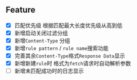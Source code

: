 ## Feature

- [x] 匹配优先级 根据匹配最大长度优先级从高到低
- [x] 新增启动关闭过滤分组
- [x] 新增`Content-Type` 分组
- [x] 新增`rule pattern` / `rule name`搜索功能
- [x] 完善其余`Content-Type`格式`Response Data`显示
- [x] 新增新建`rule`时 格式为`fetch`请求时自动解析参数
- [ ] 新增未匹配成功时的日志显示